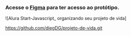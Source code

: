 
### Acesse o [Figma](https://www.figma.com/community/file/1266748897061926443/Prot%C3%B3tipo---Javascript%3A-organizando-seu-projeto-de-vida) para ter acesso ao protótipo.

![Alura Start-Javascript_ organizando seu projeto de vida]

https://github.com/diegDG/projeto-de-vida.git
